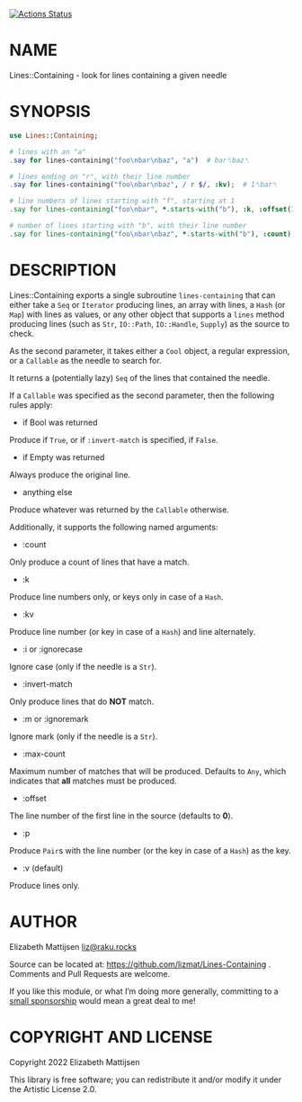 [![Actions Status](https://github.com/lizmat/Lines-Containing/actions/workflows/test.yml/badge.svg)](https://github.com/lizmat/Lines-Containing/actions)

NAME
====

Lines::Containing - look for lines containing a given needle

SYNOPSIS
========

```raku
use Lines::Containing;

# lines with an "a"
.say for lines-containing("foo\nbar\nbaz", "a")  # bar␤baz␤

# lines ending on "r", with their line number
.say for lines-containing("foo\nbar\nbaz", / r $/, :kv);  # 1␤bar␤

# line numbers of lines starting with "f", starting at 1
.say for lines-containing("foo\nbar", *.starts-with("b"), :k, :offset(1));  # 2␤

# number of lines starting with "b", with their line number
.say for lines-containing("foo\nbar\nbaz", *.starts-with("b"), :count);  # 2␤
```

DESCRIPTION
===========

Lines::Containing exports a single subroutine `lines-containing` that can either take a `Seq` or `Iterator` producing lines, an array with lines, a `Hash` (or `Map`) with lines as values, or any other object that supports a `lines` method producing lines (such as `Str`, `IO::Path`, `IO::Handle`, `Supply`) as the source to check.

As the second parameter, it takes either a `Cool` object, a regular expression, or a `Callable` as the needle to search for.

It returns a (potentially lazy) `Seq` of the lines that contained the needle.

If a `Callable` was specified as the second parameter, then the following rules apply:

  * if Bool was returned

Produce if `True`, or if `:invert-match` is specified, if `False`.

  * if Empty was returned

Always produce the original line.

  * anything else

Produce whatever was returned by the `Callable` otherwise.

Additionally, it supports the following named arguments:

  * :count

Only produce a count of lines that have a match.

  * :k

Produce line numbers only, or keys only in case of a `Hash`.

  * :kv

Produce line number (or key in case of a `Hash`) and line alternately.

  * :i or :ignorecase

Ignore case (only if the needle is a `Str`).

  * :invert-match

Only produce lines that do **NOT** match.

  * :m or :ignoremark

Ignore mark (only if the needle is a `Str`).

  * :max-count

Maximum number of matches that will be produced. Defaults to `Any`, which indicates that **all** matches must be produced.

  * :offset

The line number of the first line in the source (defaults to **0**).

  * :p

Produce `Pair`s with the line number (or the key in case of a `Hash`) as the key.

  * :v (default)

Produce lines only.

AUTHOR
======

Elizabeth Mattijsen <liz@raku.rocks>

Source can be located at: https://github.com/lizmat/Lines-Containing . Comments and Pull Requests are welcome.

If you like this module, or what I’m doing more generally, committing to a [small sponsorship](https://github.com/sponsors/lizmat/) would mean a great deal to me!

COPYRIGHT AND LICENSE
=====================

Copyright 2022 Elizabeth Mattijsen

This library is free software; you can redistribute it and/or modify it under the Artistic License 2.0.

